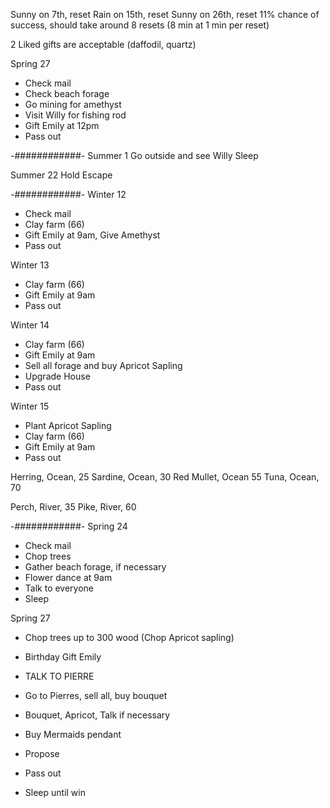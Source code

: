 Sunny on 7th, reset
Rain on 15th, reset
Sunny on 26th, reset
11% chance of success, should take around 8 resets (8 min at 1 min per reset) 

2 Liked gifts are acceptable (daffodil, quartz)

Spring 27
- Check mail
- Check beach forage
- Go mining for amethyst
- Visit Willy for fishing rod
- Gift Emily at 12pm
- Pass out

-############-
Summer 1
Go outside and see Willy
Sleep

Summer 22
Hold Escape

-############-
Winter 12
- Check mail
- Clay farm (66)
- Gift Emily at 9am, Give Amethyst
- Pass out

Winter 13
- Clay farm (66)
- Gift Emily at 9am
- Pass out

Winter 14
- Clay farm (66)
- Gift Emily at 9am
- Sell all forage and buy Apricot Sapling
- Upgrade House
- Pass out

Winter 15
- Plant Apricot Sapling
- Clay farm (66)
- Gift Emily at 9am
- Pass out

Herring, Ocean, 25
Sardine, Ocean, 30
Red Mullet, Ocean 55
Tuna, Ocean, 70

Perch, River, 35
Pike, River, 60

-############-
Spring 24
- Check mail
- Chop trees
- Gather beach forage, if necessary
- Flower dance at 9am
- Talk to everyone
- Sleep

Spring 27
- Chop trees up to 300 wood (Chop Apricot sapling)
- Birthday Gift Emily
- TALK TO PIERRE
- Go to Pierres, sell all, buy bouquet
- Bouquet, Apricot, Talk if necessary
- Buy Mermaids pendant
- Propose
- Pass out

- Sleep until win
